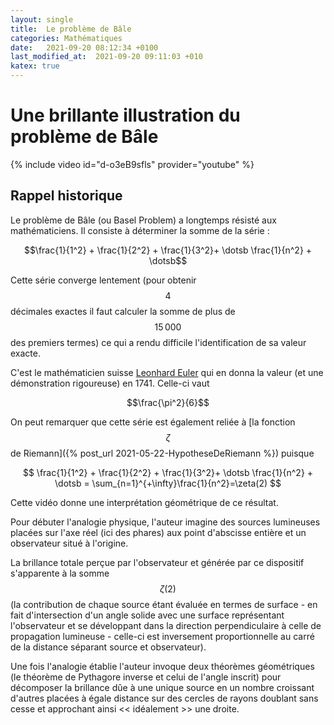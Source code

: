 ```yaml
---
layout: single
title:  Le problème de Bâle
categories: Mathématiques
date:   2021-09-20 08:12:34 +0100
last_modified_at:  2021-09-20 09:11:03 +010
katex: true
---
```



# Une brillante illustration du problème de Bâle #

{% include video id="d-o3eB9sfls" provider="youtube" %}

## Rappel historique ##


Le problème de Bâle (ou Basel Problem) a longtemps résisté aux mathématiciens. Il consiste à déterminer la somme de la série :

$$\frac{1}{1^2} + \frac{1}{2^2} + \frac{1}{3^2}+ \dotsb \frac{1}{n^2} + \dotsb$$

Cette série converge lentement (pour obtenir $$4$$ décimales exactes il faut calculer la somme de plus de $$15\,000$$ des premiers termes) ce qui a rendu difficile l'identification de sa valeur exacte. 

C'est le mathématicien suisse [Leonhard Euler](https://fr.wikipedia.org/wiki/Leonhard_Euler) qui en donna la valeur (et une démonstration rigoureuse) en 1741. Celle-ci vaut 

$$\frac{\pi^2}{6}$$

On peut remarquer que cette série est également reliée à [la fonction $$\zeta$$ de Riemann]({% post_url 2021-05-22-HypotheseDeRiemann %}) puisque 

$$
\frac{1}{1^2} + \frac{1}{2^2} + \frac{1}{3^2}+ \dotsb \frac{1}{n^2} + \dotsb = \sum_{n=1}^{+\infty}\frac{1}{n^2}=\zeta(2)
$$

Cette vidéo donne une interprétation géométrique de ce résultat. 

Pour débuter l'analogie physique, l'auteur imagine des sources lumineuses placées sur l'axe réel (ici des phares) aux point d'abscisse entière et un observateur situé à l'origine. 

La brillance totale perçue par l'observateur et générée par ce dispositif s'apparente à la somme $$\zeta(2)$$ (la contribution de chaque source étant évaluée en termes de surface - en fait d'intersection d'un angle solide avec une surface représentant l'observateur et se développant dans la direction perpendiculaire à celle de propagation lumineuse - celle-ci est inversement proportionnelle au carré de la distance séparant source et observateur).

Une fois l'analogie établie l'auteur invoque deux théorèmes géométriques (le théorème de Pythagore inverse et celui de l'angle inscrit) pour décomposer la brillance dûe à une unique source en un nombre croissant  d'autres placées à égale distance sur des cercles de rayons doublant sans cesse et approchant ainsi << idéalement >> une droite.
